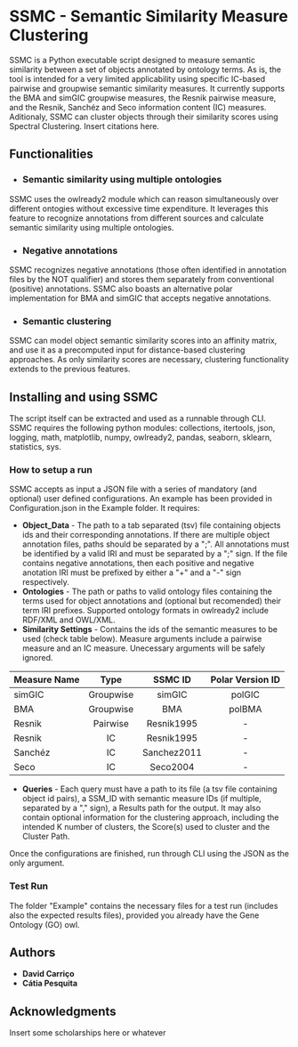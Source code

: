 # SSMC - Semantic Similarity Measure Clustering
SSMC is a Python executable script designed to measure semantic similarity between a set of objects annotated by ontology terms. 
As is, the tool is intended for a very limited applicability using specific IC-based pairwise and groupwise semantic similarity measures. It currently supports the BMA and simGIC groupwise measures, the Resnik pairwise measure, and the Resnik, Sanchéz and Seco information content (IC) measures. Aditionaly, SSMC can cluster objects through their similarity scores using Spectral Clustering. Insert citations here.

## Functionalities

- ### Semantic similarity using multiple ontologies
SSMC uses the owlready2 module which can reason simultaneously over different ontogies without excessive time expenditure. It leverages this feature to recognize annotations from different sources and calculate semantic similarity using multiple ontologies. 

- ### Negative annotations
SSMC recognizes negative annotations (those often identified in annotation files by the NOT qualifier) and stores them separately from conventional (positive) annotations. SSMC also boasts an alternative polar implementation for BMA and simGIC that accepts negative annotations. 

- ### Semantic clustering
SSMC can model object semantic similarity scores into an affinity matrix, and use it as a precomputed input for distance-based clustering approaches. As only similarity scores are necessary, clustering functionality extends to the previous features.


## Installing and using SSMC
The script itself can be extracted and used as a runnable through CLI. SSMC requires the following python modules: collections, itertools, json, logging, math, matplotlib, numpy, owlready2, pandas, seaborn, sklearn, statistics, sys.

###  How to setup a run
SSMC accepts as input a JSON file with a series of mandatory (and optional) user defined configurations. An example has been provided in Configuration.json in the Example folder. It requires:
- __Object_Data__ - The path to a tab separated (tsv) file containing objects ids and their corresponding annotations. If there are multiple object annotation files, paths should be separated by a ";". All annotations must be identified by a valid IRI and must be separated by a ";" sign. If the file contains negative annotations, then each positive and negative anotation IRI must be prefixed by either a "+" and a "-" sign respectively. 
- __Ontologies__ - The path or paths to valid ontology files containing the terms used for object annotations and (optional but recomended) their term IRI prefixes. Supported ontology formats in owlready2 include RDF/XML and OWL/XML. 
- __Similarity Settings__ - Contains the ids of the semantic measures to be used (check table below). Measure arguments include a pairwise measure and an IC measure. Unecessary arguments will be safely ignored.

| Measure Name    | Type| SSMC ID  | Polar Version ID |
| ------------- |:-------------:|:-------------:|:-------------:|
|simGIC	|Groupwise| simGIC	| polGIC |
|BMA	|Groupwise|BMA	| polBMA| 
| Resnik  |Pairwise| Resnik1995	| - |
|Resnik  |IC|Resnik1995| -|
| Sanchéz  |IC|Sanchez2011| -|
| Seco  |IC|Seco2004| -|

- __Queries__ - Each query must have a path to its file (a tsv file containing object id pairs), a SSM_ID with semantic measure IDs (if multiple, separated by a "," sign), a Results path for the output. It may also contain optional information for the clustering approach, including the intended K number of clusters, the Score(s) used to cluster and the Cluster Path.

Once the configurations are finished, run through CLI using the JSON as the only argument.

### Test Run
The folder "Example" contains the necessary files for a test run (includes also the expected results files), provided you already have the Gene Ontology (GO) owl.  



## Authors
- __David Carriço__
- __Cátia Pesquita__

## Acknowledgments
Insert some scholarships here or whatever
